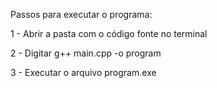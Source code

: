 Passos para executar o programa:

1 - Abrir a pasta com o código fonte no terminal

2 - Digitar g++ main.cpp -o program 

3 - Executar o arquivo program.exe
